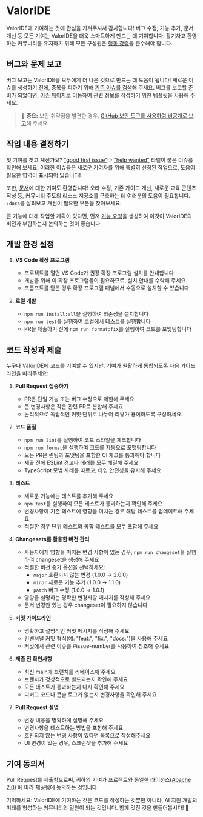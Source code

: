 # ValorIDE

ValorIDE에 기여하는 것에 관심을 가져주셔서 감사합니다! 버그 수정, 기능 추가, 문서 개선 등 모든 기여는 ValorIDE을 더욱 스마트하게 만드는 데 기여합니다. 활기차고 환영하는 커뮤니티를 유지하기 위해 모든 구성원은 [행동 강령](CODE_OF_CONDUCT.md)을 준수해야 합니다.

## 버그와 문제 보고

버그 보고는 ValorIDE을 모두에게 더 나은 것으로 만드는 데 도움이 됩니다! 새로운 이슈를 생성하기 전에, 중복을 피하기 위해 [기존 이슈를 검색](https://github.com/valkyrlabs/valoride/issues)해 주세요. 버그를 보고할 준비가 되었다면, [이슈 페이지](https://github.com/valkyrlabs/valoride/issues/new/choose)로 이동하여 관련 정보를 작성하기 위한 템플릿을 사용해 주세요.

<blockquote class='warning-note'>
    🔐 <b>중요:</b> 보안 취약점을 발견한 경우, <a href="https://github.com/valkyrlabs/valoride/security/advisories/new">GitHub 보안 도구를 사용하여 비공개로 보고</a>해 주세요.
</blockquote>

## 작업 내용 결정하기

첫 기여를 찾고 계신가요? ["good first issue"](https://github.com/valkyrlabs/valoride/labels/good%20first%20issue)나 ["help wanted"](https://github.com/valkyrlabs/valoride/labels/help%20wanted) 라벨이 붙은 이슈를 확인해 보세요. 이러한 이슈들은 새로운 기여자를 위해 특별히 선정된 작업으로, 도움이 필요한 영역이 표시되어 있습니다!

또한, [문서](https://github.com/valkyrlabs/valoride/tree/main/docs)에 대한 기여도 환영합니다! 오타 수정, 기존 가이드 개선, 새로운 교육 콘텐츠 작성 등, 커뮤니티 주도의 리소스 저장소를 구축하는 데 여러분의 도움이 필요합니다. `/docs`를 살펴보고 개선이 필요한 부분을 찾아보세요.

큰 기능에 대해 작업할 계획이 있다면, 먼저 [기능 요청](https://github.com/valkyrlabs/valoride/discussions/categories/feature-requests?discussions_q=is%3Aopen+category%3A%22Feature+Requests%22+sort%3Atop)을 생성하여 이것이 ValorIDE의 비전과 부합하는지 논의하는 것이 좋습니다.

## 개발 환경 설정

1. **VS Code 확장 프로그램**

   - 프로젝트를 열면 VS Code가 권장 확장 프로그램 설치를 안내합니다
   - 개발을 위해 이 확장 프로그램들이 필요하므로, 설치 안내를 수락해 주세요.
   - 프롬프트를 닫은 경우 확장 프로그램 패널에서 수동으로 설치할 수 있습니다

2. **로컬 개발**
   - `npm run install:all`을 실행하여 의존성을 설치합니다
   - `npm run test`를 실행하여 로컬에서 테스트를 실행합니다
   - PR을 제출하기 전에 `npm run format:fix`를 실행하여 코드를 포맷팅합니다

## 코드 작성과 제출

누구나 ValorIDE에 코드를 기여할 수 있지만, 기여가 원활하게 통합되도록 다음 가이드라인을 따라주세요:

1. **Pull Request 집중하기**

   - PR은 단일 기능 또는 버그 수정으로 제한해 주세요
   - 큰 변경사항은 작은 관련 PR로 분할해 주세요
   - 논리적으로 독립적인 커밋 단위로 나누어 리뷰가 용이하도록 구성하세요.

2. **코드 품질**

   - `npm run lint`를 실행하여 코드 스타일을 체크합니다
   - `npm run format`을 실행하여 코드를 자동으로 포맷팅합니다
   - 모든 PR은 린팅과 포맷팅을 포함한 CI 체크를 통과해야 합니다
   - 제출 전에 ESLint 경고나 에러를 모두 해결해 주세요
   - TypeScript 모범 사례를 따르고, 타입 안전성을 유지해 주세요

3. **테스트**

   - 새로운 기능에는 테스트를 추가해 주세요
   - `npm test`를 실행하여 모든 테스트가 통과하는지 확인해 주세요
   - 변경사항이 기존 테스트에 영향을 미치는 경우 해당 테스트를 업데이트해 주세요
   - 적절한 경우 단위 테스트와 통합 테스트를 모두 포함해 주세요

4. **Changesets를 활용한 버전 관리**

   - 사용자에게 영향을 미치는 변경 사항이 있는 경우, `npm run changeset`을 실행하여 changeset을 생성해 주세요
   - 적절한 버전 증가 옵션을 선택하세요:
     - `major` 호환되지 않는 변경 (1.0.0 → 2.0.0)
     - `minor` 새로운 기능 추가 (1.0.0 → 1.1.0)
     - `patch` 버그 수정 (1.0.0 → 1.0.1)
   - 영향을 설명하는 명확한 변경사항 메시지를 작성해 주세요
   - 문서 변경만 있는 경우 changeset이 필요하지 않습니다

5. **커밋 가이드라인**

   - 명확하고 설명적인 커밋 메시지를 작성해 주세요
   - 컨벤셔널 커밋 형식(예: "feat:", "fix:", "docs:")을 사용해 주세요
   - 커밋에서 관련 이슈를 #issue-number를 사용하여 참조해 주세요

6. **제출 전 확인사항**

   - 최신 main에 브랜치를 리베이스해 주세요
   - 브랜치가 정상적으로 빌드되는지 확인해 주세요
   - 모든 테스트가 통과하는지 다시 확인해 주세요
   - 디버그 코드나 콘솔 로그가 없는지 변경사항을 확인해 주세요

7. **Pull Request 설명**
   - 변경 내용을 명확하게 설명해 주세요
   - 변경사항을 테스트하는 방법을 포함해 주세요
   - 호환되지 않는 변경 사항이 있다면 목록으로 작성해주세요
   - UI 변경이 있는 경우, 스크린샷을 추가해 주세요

## 기여 동의서

Pull Request를 제출함으로써, 귀하의 기여가 프로젝트와 동일한 라이선스([Apache 2.0](/LICENSE)) 에 따라 제공됨에 동의하는 것입니다.

기억하세요: ValorIDE에 기여하는 것은 코드를 작성하는 것뿐만 아니라, AI 지원 개발의 미래를 형성하는 커뮤니티의 일원이 되는 것입니다. 함께 멋진 것을 만들어봅시다! 🚀
